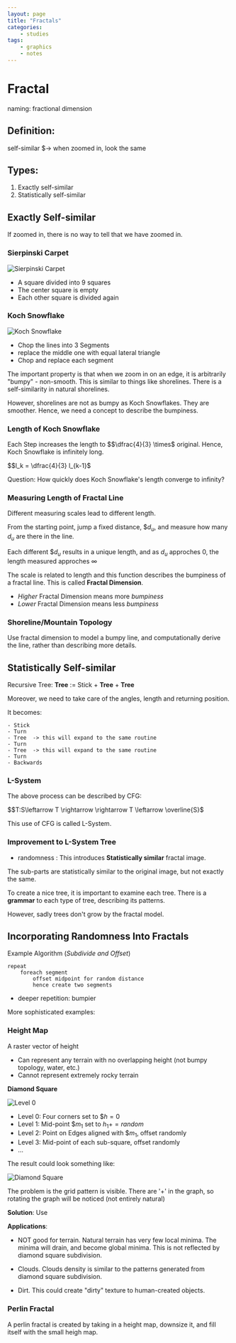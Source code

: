 ```yaml
---
layout: page
title: "Fractals"
categories:
    - studies
tags:
    - graphics
    - notes
---
```


# Fractal

naming: fractional dimension

## Definition:

self-similar $$\to$ when zoomed in, look the same

## Types:

1. Exactly self-similar
2. Statistically self-similar

## Exactly Self-similar

If zoomed in, there is no way to tell that we have zoomed in.

### Sierpinski Carpet

![Sierpinski Carpet](https://fractalfoundation.org/OFCA/Sierpinski_carpet.jpg)

- A square divided into 9 squares
- The center square is empty
- Each other square is divided again

### Koch Snowflake

![Koch Snowflake](https://upload.wikimedia.org/wikipedia/commons/thumb/e/e9/Koch_Snowflake_7th_iteration.svg/2000px-Koch_Snowflake_7th_iteration.svg.png)

- Chop the lines into 3 Segments
- replace the middle one with equal lateral triangle
- Chop and replace each segment

The important property is that when we zoom in on an edge, it is arbitrarily "bumpy" - non-smooth. This is similar to things like shorelines. There is a self-similarity in natural shorelines.

However, shorelines are not as bumpy as Koch Snowflakes. They are smoother. Hence, we need a concept to describe the bumpiness.

### Length of Koch Snowflake

Each Step increases the length to $$\dfrac{4}{3} \times$ original. Hence, Koch Snowflake is infinitely long.

$$l_k = \dfrac{4}{3} l_{k-1}$

Question: How quickly does Koch Snowflake's length converge to infinity?


### Measuring Length of Fractal Line

Different measuring scales lead to different length.

From the starting point, jump a fixed distance, $$d_u$, and measure how many $d_u$ are there in the line.

Each different $$d_u$ results in a unique length, and as $d_u$ approches 0, the length measured approches $\infty$

The scale is related to length and this function describes the bumpiness of a fractal line. This is called **Fractal Dimension**.

- *Higher* Fractal Dimension means more *bumpiness*
- *Lower* Fractal Dimension means less *bumpiness*

### Shoreline/Mountain Topology

Use fractal dimension to model a bumpy line, and computationally derive the line, rather than describing more details.

## Statistically Self-similar

Recursive Tree: **Tree** := Stick + **Tree** + **Tree**

Moreover, we need to take care of the angles, length and returning position.

It becomes:

```
- Stick
- Turn
- Tree  -> this will expand to the same routine
- Turn
- Tree  -> this will expand to the same routine
- Turn
- Backwards
```

### L-System

The above process can be described by CFG:

$$T:S\leftarrow T \rightarrow \rightarrow T \leftarrow \overline{S}$

This use of CFG is called L-System.

### Improvement to L-System Tree

- randomness : This introduces **Statistically similar** fractal image.

The sub-parts are statistically similar to the original image, but not exactly the same.

To create a nice tree, it is important to examine each tree. There is a **grammar** to each type of tree, describing its patterns.

However, sadly trees don't grow by the fractal model.

## Incorporating Randomness Into Fractals

Example Algorithm (*Subdivide and Offset*)

```
repeat
    foreach segment
        offset midpoint for random distance
        hence create two segments
```

- deeper repetition: bumpier

More sophisticated examples:

### Height Map

A raster vector of height

- Can represent any terrain with no overlapping height (not bumpy topology, water, etc.)
- Cannot represent extremely rocky terrain

**Diamond Square**

![Level 0](https://upload.wikimedia.org/wikipedia/commons/thumb/b/bf/Diamond_Square.svg/2998px-Diamond_Square.svg.png)

- Level 0: Four corners set to $$h = 0$
- Level 1: Mid-point $$m_1$ set to $h_1 += random$
- Level 2: Point on Edges aligned with $$m_1$, offset randomly
- Level 3: Mid-point of each sub-square, offset randomly
- ...


The result could look something like:

![Diamond Square](https://upload.wikimedia.org/wikipedia/commons/9/96/Plasmafractal.gif)

The problem is the grid pattern is visible. There are '+' in the graph, so rotating the graph will be noticed (not entirely natural)

**Solution**: Use

**Applications**:

- NOT good for terrain. Natural terrain has very few local minima. The minima will drain, and become global minima. This is not reflected by diamond square subdivision.

- Clouds. Clouds density is similar to the patterns generated from diamond square subdivision.

- Dirt. This could create "dirty" texture to human-created objects.

### Perlin Fractal

A perlin fractal is created by taking in a height map, downsize it, and fill itself with the small heigh map.











